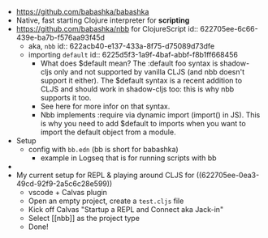 - https://github.com/babashka/babashka
- Native, fast starting Clojure interpreter for **scripting**
- https://github.com/babashka/nbb for ClojureScript
  id:: 622705ee-6c66-439e-ba7b-f576aa93f45d
  - aka, `nbb`
    id:: 622acb40-e137-433a-8f75-d75089d73dfe
  - importing `default`
    id:: 6225d5f3-1a9f-4baf-abbf-f8b1ff668456
    - What does $default mean?
      The :default foo syntax is shadow-cljs only and not supported by vanilla CLJS (and nbb doesn't support it either). The $default syntax is a recent addition to CLJS and should work in shadow-cljs too: this is why nbb supports it too.
    - See here for more infor on that syntax.
    - Nbb implements :require via dynamic import (import() in JS). This is why you need to add $default to imports when you want to import the default object from a module.
- Setup
  - config with `bb.edn` (bb is short for babashka)
    - example in Logseq that is for running scripts with bb
-
- My current setup for REPL & playing around CLJS for ((622705ee-0ea3-49cd-92f9-2a5c6c28e599))
  - vscode + Calvas plugin
  - Open an empty project, create a `test.cljs` file
  - Kick off Calvas "Startup a REPL and Connect aka Jack-in"
  - Select [[nbb]] as the project type
  - Done!
